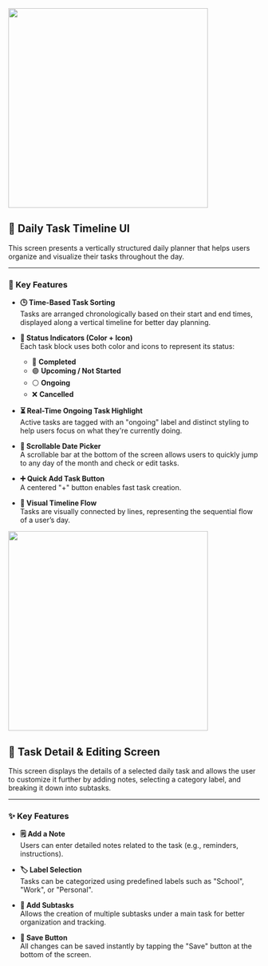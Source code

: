 <img src="https://github.com/user-attachments/assets/3a60e529-6c8f-4717-839e-5d865006f8d8" height="400" />

## 📅 Daily Task Timeline UI

This screen presents a vertically structured daily planner that helps users organize and visualize their tasks throughout the day.

---

### 🧩 Key Features

- **🕒 Time-Based Task Sorting**  
  Tasks are arranged chronologically based on their start and end times, displayed along a vertical timeline for better day planning.

- **🎨 Status Indicators (Color + Icon)**  
  Each task block uses both color and icons to represent its status:
  - 🔴 **Completed**
  - 🟣 **Upcoming / Not Started**
  - ⚪ **Ongoing**
  - ❌ **Cancelled**

- **⏳ Real-Time Ongoing Task Highlight**  
  Active tasks are tagged with an "ongoing" label and distinct styling to help users focus on what they're currently doing.

- **📆 Scrollable Date Picker**  
  A scrollable bar at the bottom of the screen allows users to quickly jump to any day of the month and check or edit tasks.

- **➕ Quick Add Task Button**  
  A centered "+" button enables fast task creation.

- **🔗 Visual Timeline Flow**  
  Tasks are visually connected by lines, representing the sequential flow of a user’s day.


<img src="https://github.com/user-attachments/assets/7108b40f-304f-4d3e-921a-4ae0fae70f6d" height="400" />

## 📝 Task Detail & Editing Screen

This screen displays the details of a selected daily task and allows the user to customize it further by adding notes, selecting a category label, and breaking it down into subtasks.

---

### ✨ Key Features

- **🗒 Add a Note**  
  Users can enter detailed notes related to the task (e.g., reminders, instructions).

- **🏷 Label Selection**  
  Tasks can be categorized using predefined labels such as "School", "Work", or "Personal".

- **🧩 Add Subtasks**  
  Allows the creation of multiple subtasks under a main task for better organization and tracking.

- **💾 Save Button**  
  All changes can be saved instantly by tapping the "Save" button at the bottom of the screen.



